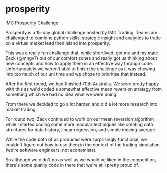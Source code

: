 # prosperity
IMC Prosperity Challenge

Prosperity is a 15-day global challenge hosted by IMC Trading. Teams are challenged to combine python skills, strategic insight and analytics to trade on a virtual market lead their island into prosperity.

This was a really fun challenge that, while shortlived, got me and my mate Zack (@mngv7) out of our comfort zones and really got us thinking about new concepts and how to apply them in an effective way through code.
Unfortuneately we weren't able to finish the challenge as it was chewing into too much of our uni time and we chose to prioritise that instead.

After the first round, we had finished 70th Australia. We were pretty happy with this as we'd coded a somewhat effective mean reversion strategy from something which we had no idea what we were doing.

From there we decided to go a lot harder, and did a lot more research into market trading.

For round two, Zack continued to work on our mean reversion algorithm while I started coding some more modular techniques like creating data structures for data history, linear regression, and simple moving average.

While the code both of us produced were surprisingly functional, we couldn't figure out how to use them in the context of the trading simulation (we're software engineers, not economists). 

So although we didn't do as well as we would've liked in the competition, there's some quality code in there that we're still pretty proud of.
